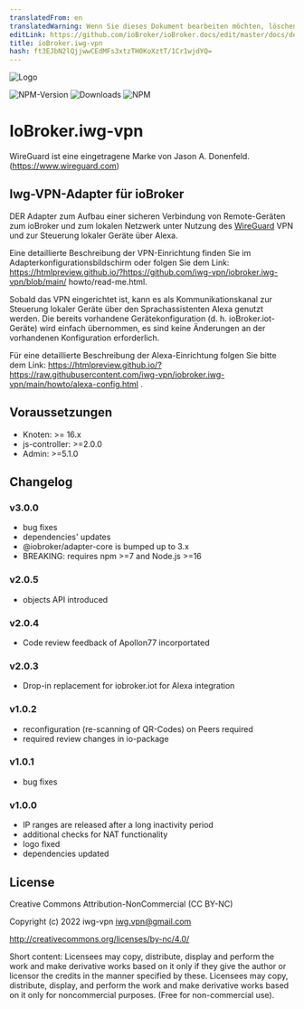 ```yaml
---
translatedFrom: en
translatedWarning: Wenn Sie dieses Dokument bearbeiten möchten, löschen Sie bitte das Feld "translationsFrom". Andernfalls wird dieses Dokument automatisch erneut übersetzt
editLink: https://github.com/ioBroker/ioBroker.docs/edit/master/docs/de/adapterref/iobroker.iwg-vpn/README.md
title: ioBroker.iwg-vpn
hash: ft3EJbN2lQjjwwCEdMFs3xtzTH0KoXztT/1Cr1wjdYQ=
---
```

![Logo](../../../en/adapterref/iobroker.iwg-vpn/admin/iwg-vpn-sm.png)

![NPM-Version](http://img.shields.io/npm/v/iobroker.iwg-vpn.svg)
![Downloads](https://img.shields.io/npm/dm/iobroker.iwg-vpn.svg)
![NPM](https://nodei.co/npm/iobroker.iwg-vpn.png?downloads=true)

# IoBroker.iwg-vpn
WireGuard ist eine eingetragene Marke von Jason A. Donenfeld. (https://www.wireguard.com)

## Iwg-VPN-Adapter für ioBroker
DER Adapter zum Aufbau einer sicheren Verbindung von Remote-Geräten zum ioBroker und zum lokalen Netzwerk unter Nutzung des [WireGuard](https://www.wireguard.com) VPN und zur Steuerung lokaler Geräte über Alexa.

Eine detaillierte Beschreibung der VPN-Einrichtung finden Sie im Adapterkonfigurationsbildschirm oder folgen Sie dem Link: https://htmlpreview.github.io/?https://github.com/iwg-vpn/iobroker.iwg-vpn/blob/main/ howto/read-me.html.

Sobald das VPN eingerichtet ist, kann es als Kommunikationskanal zur Steuerung lokaler Geräte über den Sprachassistenten Alexa genutzt werden. Die bereits vorhandene Gerätekonfiguration (d. h. ioBroker.iot-Geräte) wird einfach übernommen, es sind keine Änderungen an der vorhandenen Konfiguration erforderlich.

Für eine detaillierte Beschreibung der Alexa-Einrichtung folgen Sie bitte dem Link: https://htmlpreview.github.io/?https://raw.githubusercontent.com/iwg-vpn/iobroker.iwg-vpn/main/howto/alexa-config.html .

## Voraussetzungen
* Knoten: >= 16.x
* js-controller: >=2.0.0
* Admin: >=5.1.0

## Changelog

### v3.0.0
* bug fixes
* dependencies' updates
* @iobroker/adapter-core is bumped up to 3.x
* BREAKING: requires npm >=7 and Node.js >=16

### v2.0.5
* objects API introduced

### v2.0.4
* Code review feedback of Apollon77 incorportated

### v2.0.3
* Drop-in replacement for iobroker.iot for Alexa integration

### v1.0.2
* reconfiguration (re-scanning of QR-Codes) on Peers required
* required review changes in io-package

### v1.0.1
* bug fixes

### v1.0.0
* IP ranges are released after a long inactivity period
* additional checks for NAT functionality
* logo fixed
* dependencies updated

## License
Creative Commons Attribution-NonCommercial (CC BY-NC)

Copyright (c) 2022 iwg-vpn <iwg.vpn@gmail.com>

http://creativecommons.org/licenses/by-nc/4.0/

Short content:
Licensees may copy, distribute, display and perform the work and make derivative works based on it only if they give the author or licensor the credits in the manner specified by these.
Licensees may copy, distribute, display, and perform the work and make derivative works based on it only for noncommercial purposes.
(Free for non-commercial use).